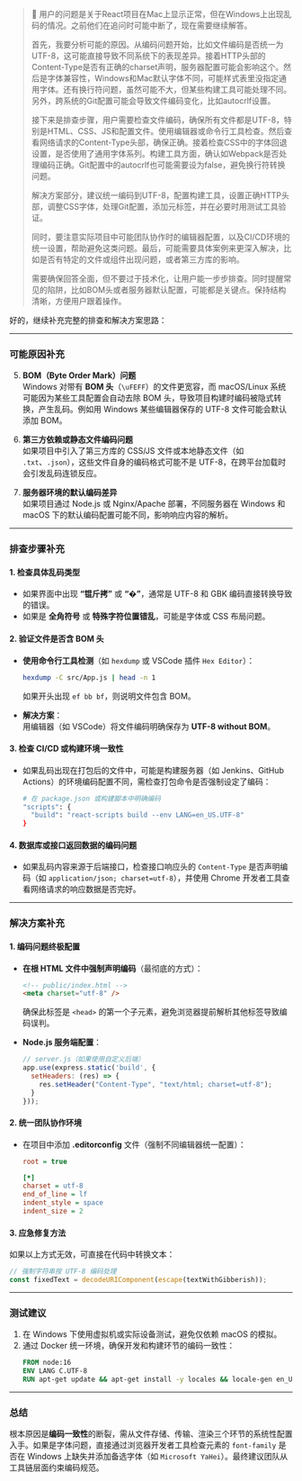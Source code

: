 > 💭 用户的问题是关于React项目在Mac上显示正常，但在Windows上出现乱码的情况。之前他们在追问时可能中断了，现在需要继续解答。
>
> 首先，我要分析可能的原因。从编码问题开始，比如文件编码是否统一为UTF-8，这可能直接导致不同系统下的表现差异。接着HTTP头部的Content-Type是否有正确的charset声明，服务器配置可能会影响这个。然后是字体兼容性，Windows和Mac默认字体不同，可能样式表里没指定通用字体。还有换行符问题，虽然可能不大，但某些构建工具可能处理不同。另外，跨系统的Git配置可能会导致文件编码变化，比如autocrlf设置。
>
> 接下来是排查步骤，用户需要检查文件编码，确保所有文件都是UTF-8，特别是HTML、CSS、JS和配置文件。使用编辑器或命令行工具检查。然后查看网络请求的Content-Type头部，确保正确。接着检查CSS中的字体回退设置，是否使用了通用字体系列。构建工具方面，确认如Webpack是否处理编码正确。Git配置中的autocrlf也可能需要设为false，避免换行符转换问题。
>
> 解决方案部分，建议统一编码到UTF-8，配置构建工具，设置正确HTTP头部，调整CSS字体，处理Git配置，添加元标签，并在必要时用测试工具验证。
>
> 同时，要注意实际项目中可能团队协作时的编辑器配置，以及CI/CD环境的统一设置，帮助避免这类问题。最后，可能需要具体案例来更深入解决，比如是否有特定的文件或组件出现问题，或者第三方库的影响。
>
> 需要确保回答全面，但不要过于技术化，让用户能一步步排查。同时提醒常见的陷阱，比如BOM头或者服务器默认配置，可能都是关键点。保持结构清晰，方便用户跟着操作。
>
> 



好的，继续补充完整的排查和解决方案思路：

---

### **可能原因补充**
5. **BOM（Byte Order Mark）问题**  
   Windows 对带有 **BOM 头**（`\uFEFF`）的文件更宽容，而 macOS/Linux 系统可能因为某些工具配置会自动去除 BOM 头，导致项目构建时编码被隐式转换，产生乱码。例如用 Windows 某些编辑器保存的 UTF-8 文件可能会默认添加 BOM。

6. **第三方依赖或静态文件编码问题**  
   如果项目中引入了第三方库的 CSS/JS 文件或本地静态文件（如 `.txt`、`.json`），这些文件自身的编码格式可能不是 UTF-8，在跨平台加载时会引发乱码连锁反应。

7. **服务器环境的默认编码差异**  
   如果项目通过 Node.js 或 Nginx/Apache 部署，不同服务器在 Windows 和 macOS 下的默认编码配置可能不同，影响响应内容的解析。

---

### **排查步骤补充**

#### **1. 检查具体乱码类型**
- 如果界面中出现 **“锟斤拷”** 或 **“�”**，通常是 UTF-8 和 GBK 编码直接转换导致的错误。
- 如果是 **全角符号** 或 **特殊字符位置错乱**，可能是字体或 CSS 布局问题。

#### **2. 验证文件是否含 BOM 头**
- **使用命令行工具检测**（如 `hexdump` 或 VSCode 插件 `Hex Editor`）：
  ```bash
  hexdump -C src/App.js | head -n 1
  ```
  如果开头出现 `ef bb bf`，则说明文件包含 BOM。

- **解决方案**：  
  用编辑器（如 VSCode）将文件编码明确保存为 **UTF-8 without BOM**。

#### **3. 检查 CI/CD 或构建环境一致性**
- 如果乱码出现在打包后的文件中，可能是构建服务器（如 Jenkins、GitHub Actions）的环境编码配置不同，需检查打包命令是否强制设定了编码：
  ```bash
  # 在 package.json 或构建脚本中明确编码
  "scripts": {
    "build": "react-scripts build --env LANG=en_US.UTF-8"
  }
  ```

#### **4. 数据库或接口返回数据的编码问题**
- 如果乱码内容来源于后端接口，检查接口响应头的 `Content-Type` 是否声明编码（如 `application/json; charset=utf-8`），并使用 Chrome 开发者工具查看网络请求的响应数据是否完好。

---

### **解决方案补充**

#### **1. 编码问题终极配置**
- **在根 HTML 文件中强制声明编码**（最彻底的方式）：
  ```html
  <!-- public/index.html -->
  <meta charset="utf-8" />
  ```
  确保此标签是 `<head>` 的第一个子元素，避免浏览器提前解析其他标签导致编码误判。

- **Node.js 服务端配置**：
  ```javascript
  // server.js（如果使用自定义后端）
  app.use(express.static('build', { 
    setHeaders: (res) => {
      res.setHeader("Content-Type", "text/html; charset=utf-8");
    }
  }));
  ```

#### **2. 统一团队协作环境**
- 在项目中添加 **.editorconfig** 文件（强制不同编辑器统一配置）：
  ```ini
  root = true

  [*]
  charset = utf-8
  end_of_line = lf
  indent_style = space
  indent_size = 2
  ```

#### **3. 应急修复方法**
如果以上方式无效，可直接在代码中转换文本：
```javascript
// 强制字符串按 UTF-8 编码处理
const fixedText = decodeURIComponent(escape(textWithGibberish));
```

---

### **测试建议**
1. 在 Windows 下使用虚拟机或实际设备测试，避免仅依赖 macOS 的模拟。
2. 通过 Docker 统一环境，确保开发和构建环节的编码一致性：
   ```dockerfile
   FROM node:16
   ENV LANG C.UTF-8
   RUN apt-get update && apt-get install -y locales && locale-gen en_US.UTF-8
   ```

---

### **总结**
根本原因是**编码一致性**的断裂，需从文件存储、传输、渲染三个环节的系统性配置入手。如果是字体问题，直接通过浏览器开发者工具检查元素的 `font-family` 是否在 Windows 上缺失并添加备选字体（如 `Microsoft YaHei`）。最终建议团队从工具链层面约束编码规范。
